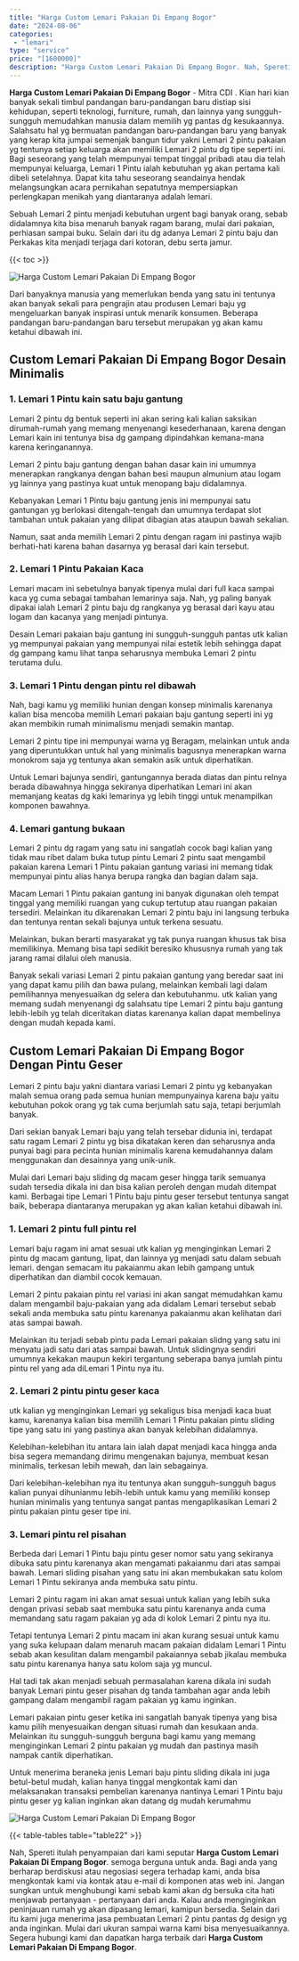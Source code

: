 ```yaml
---
title: "Harga Custom Lemari Pakaian Di Empang Bogor"
date: "2024-08-06"
categories:
 - "lemari"
type: "service"
price: "[1600000]"
description: "Harga Custom Lemari Pakaian Di Empang Bogor. Nah, Spereti itulah penyampaian dari kami seputar **Harga Custom Lemari Pakaian Di Empang Bogor**. semoga bergun..."
---
```


**Harga Custom Lemari Pakaian Di Empang Bogor** - Mitra CDI . Kian hari kian banyak sekali timbul pandangan baru-pandangan baru distiap sisi kehidupan, seperti teknologi, furniture, rumah, dan lainnya yang sungguh-sungguh memudahkan manusia dalam memilih yg pantas dg kesukaannya. Salahsatu hal yg bermuatan pandangan baru-pandangan baru yang banyak yang kerap kita jumpai semenjak bangun tidur yakni Lemari 2 pintu pakaian yg tentunya setiap keluarga akan memiliki Lemari 2 pintu dg tipe seperti ini. Bagi seseorang yang telah mempunyai tempat tinggal pribadi atau dia telah mempunyai keluarga, Lemari 1 Pintu ialah kebutuhan yg akan pertama kali dibeli setelahnya. Dapat kita tahu seseorang seandainya hendak melangsungkan acara pernikahan sepatutnya mempersiapkan perlengkapan menikah yang diantaranya adalah lemari.

Sebuah Lemari 2 pintu menjadi kebutuhan urgent bagi banyak orang, sebab didalamnya kita bisa menaruh banyak ragam barang, mulai dari pakaian, perhiasan sampai buku. Selain dari itu dg adanya Lemari 2 pintu baju dan Perkakas kita menjadi terjaga dari kotoran, debu serta jamur.

{{< toc >}}

![Harga Custom Lemari Pakaian Di Empang Bogor](/images/mebel/lemari-umum-010.jpg)

Dari banyaknya manusia yang memerlukan benda yang satu ini tentunya akan banyak sekali para pengrajin atau produsen Lemari baju yg mengeluarkan banyak inspirasi untuk menarik konsumen. Beberapa pandangan baru-pandangan baru tersebut merupakan yg akan kamu ketahui dibawah ini.

## Custom Lemari Pakaian Di Empang Bogor Desain Minimalis

### 1\. Lemari 1 Pintu kain satu baju gantung

Lemari 2 pintu dg bentuk seperti ini akan sering kali kalian saksikan dirumah-rumah yang memang menyenangi kesederhanaan, karena dengan Lemari kain ini tentunya bisa dg gampang dipindahkan kemana-mana karena keringanannya.

Lemari 2 pintu baju gantung dengan bahan dasar kain ini umumnya menerapkan rangkanya dengan bahan besi maupun almunium atau logam yg lainnya yang pastinya kuat untuk menopang baju didalamnya.

Kebanyakan Lemari 1 Pintu baju gantung jenis ini mempunyai satu gantungan yg berlokasi ditengah-tengah dan umumnya terdapat slot tambahan untuk pakaian yang dilipat dibagian atas ataupun bawah sekalian.

Namun, saat anda memilih Lemari 2 pintu dengan ragam ini pastinya wajib berhati-hati karena bahan dasarnya yg berasal dari kain tersebut.

### 2\. Lemari 1 Pintu Pakaian Kaca

Lemari macam ini sebetulnya banyak tipenya mulai dari full kaca sampai kaca yg cuma sebagai tambahan lemarinya saja. Nah, yg paling banyak dipakai ialah Lemari 2 pintu baju dg rangkanya yg berasal dari kayu atau logam dan kacanya yang menjadi pintunya.

Desain Lemari pakaian baju gantung ini sungguh-sungguh pantas utk kalian yg mempunyai pakaian yang mempunyai nilai estetik lebih sehingga dapat dg gampang kamu lihat tanpa seharusnya membuka Lemari 2 pintu terutama dulu.

### 3\. Lemari 1 Pintu dengan pintu rel dibawah

Nah, bagi kamu yg memiliki hunian dengan konsep minimalis karenanya kalian bisa mencoba memilih Lemari pakaian baju gantung seperti ini yg akan membikin rumah minimalismu menjadi semakin mantap.

Lemari 2 pintu tipe ini mempunyai warna yg Beragam, melainkan untuk anda yang diperuntukkan untuk hal yang minimalis bagusnya menerapkan warna monokrom saja yg tentunya akan semakin asik untuk diperhatikan.

Untuk Lemari bajunya sendiri, gantungannya berada diatas dan pintu relnya berada dibawahnya hingga sekiranya diperhatikan Lemari ini akan memanjang keatas dg kaki lemarinya yg lebih tinggi untuk menampilkan komponen bawahnya.

### 4\. Lemari gantung bukaan

Lemari 2 pintu dg ragam yang satu ini sangatlah cocok bagi kalian yang tidak mau ribet dalam buka tutup pintu Lemari 2 pintu saat mengambil pakaian karena Lemari 1 Pintu pakaian gantung variasi ini memang tidak mempunyai pintu alias hanya berupa rangka dan bagian dalam saja.

Macam Lemari 1 Pintu pakaian gantung ini banyak digunakan oleh tempat tinggal yang memiliki ruangan yang cukup tertutup atau ruangan pakaian tersediri. Melainkan itu dikarenakan Lemari 2 pintu baju ini langsung terbuka dan tentunya rentan sekali bajunya untuk terkena sesuatu.

Melainkan, bukan berarti masyarakat yg tak punya ruangan khusus tak bisa memilikinya. Memang bisa tapi sedikit beresiko khususnya rumah yang tak jarang ramai dilalui oleh manusia.

Banyak sekali variasi Lemari 2 pintu pakaian gantung yang beredar saat ini yang dapat kamu pilih dan bawa pulang, melainkan kembali lagi dalam pemilihannya menyesuaikan dg selera dan kebutuhanmu. utk kalian yang memang sudah menyenangi dg salahsatu tipe Lemari 2 pintu baju gantung lebih-lebih yg telah diceritakan diatas karenanya kalian dapat membelinya dengan mudah kepada kami.

## Custom Lemari Pakaian Di Empang Bogor Dengan Pintu Geser

Lemari 2 pintu baju yakni diantara variasi Lemari 2 pintu yg kebanyakan malah semua orang pada semua hunian mempunyainya karena baju yaitu kebutuhan pokok orang yg tak cuma berjumlah satu saja, tetapi berjumlah banyak.

Dari sekian banyak Lemari baju yang telah tersebar didunia ini, terdapat satu ragam Lemari 2 pintu yg bisa dikatakan keren dan seharusnya anda punyai bagi para pecinta hunian minimalis karena kemudahannya dalam menggunakan dan desainnya yang unik-unik.

Mulai dari Lemari baju sliding dg macam geser hingga tarik semuanya sudah tersedia dikala ini dan bisa kalian peroleh dengan mudah ditempat kami. Berbagai tipe Lemari 1 Pintu baju pintu geser tersebut tentunya sangat baik, beberapa diantaranya merupakan yg akan kalian ketahui dibawah ini.

### 1\. Lemari 2 pintu full pintu rel

Lemari baju ragam ini amat sesuai utk kalian yg menginginkan Lemari 2 pintu dg macam gantung, lipat, dan lainnya yg menjadi satu dalam sebuah lemari. dengan semacam itu pakaianmu akan lebih gampang untuk diperhatikan dan diambil cocok kemauan.

Lemari 2 pintu pakaian pintu rel variasi ini akan sangat memudahkan kamu dalam mengambil baju-pakaian yang ada didalam Lemari tersebut sebab sekali anda membuka satu pintu karenanya pakaianmu akan kelihatan dari atas sampai bawah.

Melainkan itu terjadi sebab pintu pada Lemari pakaian slidng yang satu ini menyatu jadi satu dari atas sampai bawah. Untuk slidingnya sendiri umumnya kekakan maupun kekiri tergantung seberapa banya jumlah pintu pintu rel yang ada diLemari 1 Pintu nya itu.

### 2\. Lemari 2 pintu pintu geser kaca

utk kalian yg menginginkan Lemari yg sekaligus bisa menjadi kaca buat kamu, karenanya kalian bisa memilih Lemari 1 Pintu pakaian pintu sliding tipe yang satu ini yang pastinya akan banyak kelebihan didalamnya.

Kelebihan-kelebihan itu antara lain ialah dapat menjadi kaca hingga anda bisa segera memandang dirimu mengenakan bajunya, membuat kesan minimalis, terkesan lebih mewah, dan lain sebagainya.

Dari kelebihan-kelebihan nya itu tentunya akan sungguh-sungguh bagus kalian punyai dihunianmu lebih-lebih untuk kamu yang memiliki konsep hunian minimalis yang tentunya sangat pantas mengaplikasikan Lemari 2 pintu pakaian pintu geser tipe ini.

### 3\. Lemari pintu rel pisahan

Berbeda dari Lemari 1 Pintu baju pintu geser nomor satu yang sekiranya dibuka satu pintu karenanya akan mengamati pakaianmu dari atas sampai bawah. Lemari sliding pisahan yang satu ini akan membukakan satu kolom Lemari 1 Pintu sekiranya anda membuka satu pintu.

Lemari 2 pintu ragam ini akan amat sesuai untuk kalian yang lebih suka dengan privasi sebab saat membuka satu pintu karenanya anda cuma memandang satu ragam pakaian yg ada di kolok Lemari 2 pintu nya itu.

Tetapi tentunya Lemari 2 pintu macam ini akan kurang sesuai untuk kamu yang suka kelupaan dalam menaruh macam pakaian didalam Lemari 1 Pintu sebab akan kesulitan dalam mengambil pakaiannya sebab jikalau membuka satu pintu karenanya hanya satu kolom saja yg muncul.

Hal tadi tak akan menjadi sebuah permasalahan karena dikala ini sudah banyak Lemari pintu geser pisahan dg tanda tambahan agar anda lebih gampang dalam mengambil ragam pakaian yg kamu inginkan.

Lemari pakaian pintu geser ketika ini sangatlah banyak tipenya yang bisa kamu pilih menyesuaikan dengan situasi rumah dan kesukaan anda. Melainkan itu sungguh-sungguh berguna bagi kamu yang memang menginginkan Lemari 2 pintu pakaian yg mudah dan pastinya masih nampak cantik diperhatikan.

Untuk menerima beraneka jenis Lemari baju pintu sliding dikala ini juga betul-betul mudah, kalian hanya tinggal mengkontak kami dan melaksanakan transaksi pembelian karenanya nantinya Lemari 1 Pintu baju pintu geser yg kalian inginkan akan datang dg mudah kerumahmu

![Harga Custom Lemari Pakaian Di Empang Bogor](/images/mebel/lemari-buku-013.jpg)

{{< table-tables table="table22" >}}

Nah, Spereti itulah penyampaian dari kami seputar **Harga Custom Lemari Pakaian Di Empang Bogor**. semoga berguna untuk anda. Bagi anda yang berharap berdiskusi atau negosiasi segera terhadap kami, anda bisa mengkontak kami via kontak atau e-mail di komponen atas web ini. Jangan sungkan untuk menghubungi kami sebab kami akan dg bersuka cita hati menjawab pertanyaan - pertanyaan dari anda. Kalau anda menginginkan peninjauan rumah yg akan dipasang lemari, kamipun bersedia. Selain dari itu kami juga menerima jasa pembuatan Lemari 2 pintu pantas dg design yg anda inginkan. Mulai dari ukuran sampai warna kami bisa menyesuaikannya. Segera hubungi kami dan dapatkan harga terbaik dari **Harga Custom Lemari Pakaian Di Empang Bogor**.

